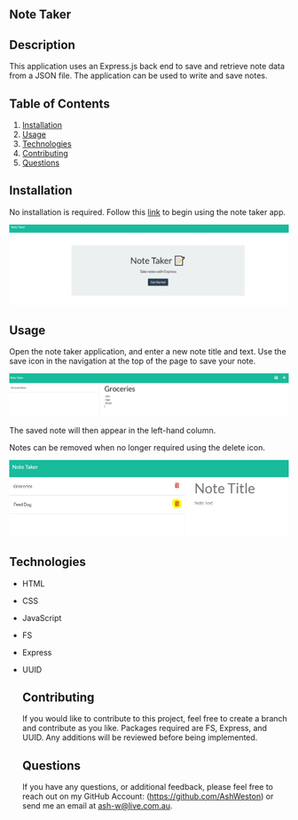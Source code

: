 ## Note Taker

## Description

This application uses an Express.js back end to save and retrieve note data from a JSON file. The application can be used to write and save notes.

## Table of Contents

1. [Installation](#Installation)
2. [Usage](#Usage)
3. [Technologies](#Technologies)
4. [Contributing](#Contributing)
5. [Questions](#Questions)

## Installation

No installation is required. Follow this [link](https://git.heroku.com/afternoon-mountain-01224.git) to begin using the note taker app.

![home page](homepage.JPG)

## Usage

Open the note taker application, and enter a new note title and text. Use the save icon in the navigation at the top of the page to save your note.

![add note](add-item.JPG)

The saved note will then appear in the left-hand column.

Notes can be removed when no longer required using the delete icon.

![delete note](delete-note.JPG)

## Technologies

- HTML
- CSS
- JavaScript
- FS
- Express
- UUID

  ## Contributing

  If you would like to contribute to this project, feel free to create a branch and contribute as you like. Packages required are FS, Express, and UUID. Any additions will be reviewed before being implemented.

  ## Questions

  If you have any questions, or additional feedback, please feel free to reach out on my
  GitHub Account: (https://github.com/AshWeston) or send me an email at ash-w@live.com.au.
